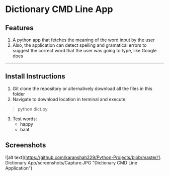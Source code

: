 # Dictionary CMD Line App

## Features

1. A python app that fetches the meaning of the word input by the user
2. Also, the application can detect spelling and gramatical errors to suggest 
the correct word that the user was going to type, like Google does

---

## Install Instructions

1. Git clone the repository or alternatively download all the files in this folder
2. Navigate to download location in terminal and execute:
> python dict.py
3. Test words:
	* happy
	* baat

## Screenshots

![alt text](https://github.com/karanshah229/Python-Projects/blob/master/1. Dictionary App/screenshots/Capture.JPG "Dictionary CMD Line Application")
